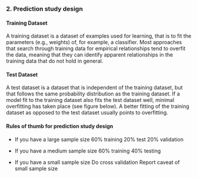 ### 2. Prediction study design

#### Training Dataset
A training dataset is a dataset of examples used for learning, that is to fit the parameters (e.g., weights) of, for example, a classifier.
Most approaches that search through training data for empirical relationships tend to overfit the data, meaning that they can identify apparent relationships in the training data that do not hold in general.

#### Test Dataset
A test dataset is a dataset that is independent of the training dataset, but that follows the same probability distribution as the training dataset. If a model fit to the training dataset also fits the test dataset well, minimal overfitting has taken place (see figure below). A better fitting of the training dataset as opposed to the test dataset usually points to overfitting.


#### Rules of thumb for prediction study design

- If you have a large sample size
60% training
20% test
20% validation

- If you have a medium sample size
60% training
40% testing

- If you have a small sample size
Do cross validation
Report caveat of small sample size
